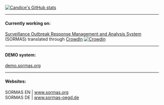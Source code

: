 [![Candice's GitHub stats](https://github-readme-stats.vercel.app/api?username=candice-louw&theme=transparent&show_icons=true&locale=fr)](https://github.com/candice-louw/github-readme-stats)
<!--![Candice's GitHub stats](https://github-readme-stats.vercel.app/api?username=candice-louw&theme=graywhite&show_icons=true&hide_border=true&locale=en)-->
<hr/>

#### Currently working on:
<a href="https://sormas.org/"><!--![cropped-SORMAS_Logo_RGB-2-op5x5ludmwmak31fnqtlbac2thbjsnt4f1zheq17uo](https://www.sormas-oegd.de/wp-content/uploads/elementor/thumbs/cropped-SORMAS_Logo_RGB-2-op5x5ludmwmak31fnqtlbac2thbjsnt4f1zheq17uo.png)--> Surveillance Outbreak Response Management and Analysis System</a> (SORMAS) translated through <a href="https://crowdin.com/project/sormas">CrowdIn</a>
[![Crowdin](https://badges.crowdin.net/sormas/localized.svg)](https://crowdin.com/project/sormas)
<!--hosted at https://github.com/hzi-braunschweig-->
<hr/>

#### DEMO system:
<a href="https://demo.sormas.org/sormas-ui/login">demo.sormas.org</a>
<br/>
<hr/>

#### Websites:
SORMAS EN | <a href="https://sormas.org/">www.sormas.org</a><br/>
SORMAS DE | <a href="https://www.sormas-oegd.de/">www.sormas-oegd.de</a>

<!--<hr/>

**Candice-Louw/Candice-Louw** is a ✨ _special_ ✨ repository because its `README.md` (this file) appears on your GitHub profile.

Here are some ideas to get you started:
### Hi there 👋
- 🔭 I’m currently working on ...
- 🌱 I’m currently learning ...
- 👯 I’m looking to collaborate on ...
- 🤔 I’m looking for help with ...
- 💬 Ask me about ...
- 📫 How to reach me: ...
- 😄 Pronouns: ...
- ⚡ Fun fact: ...
![SORMAS_logo](https://user-images.githubusercontent.com/65529128/140307169-fa3856c8-635d-4e33-95e5-050f4462d550.png)

https://raw.githubusercontent.com/hzi-braunschweig/SORMAS-Project/development/logo.png
https://github.com/hzi-braunschweig/SORMAS-Project 
-->

